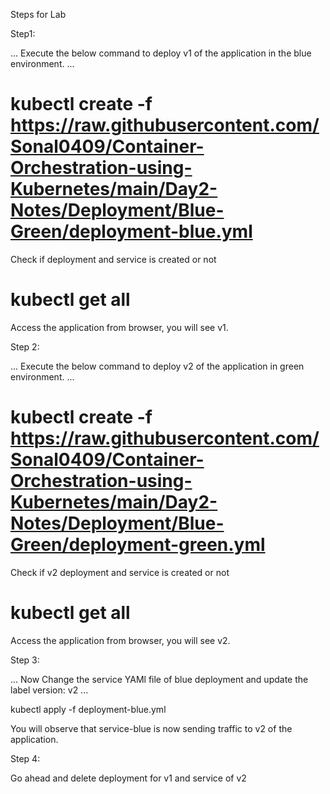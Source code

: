 Steps for Lab

Step1:

...
Execute the below command to deploy v1 of the application in the blue environment.
...

# kubectl create -f https://raw.githubusercontent.com/Sonal0409/Container-Orchestration-using-Kubernetes/main/Day2-Notes/Deployment/Blue-Green/deployment-blue.yml

Check if deployment and service is created or not

# kubectl get all

Access the application from browser, you will see v1.

Step 2:

...
Execute the below command to deploy v2 of the application in green environment.
...

# kubectl create -f https://raw.githubusercontent.com/Sonal0409/Container-Orchestration-using-Kubernetes/main/Day2-Notes/Deployment/Blue-Green/deployment-green.yml

Check if v2 deployment and service is created or not

# kubectl get all

Access the application from browser, you will see v2.


Step 3: 

...
Now Change the service YAMl file of blue deployment and update the label version: v2
...

kubectl apply -f deployment-blue.yml

You will observe that service-blue is now sending traffic to v2 of the application.

Step 4:

Go ahead and delete deployment for v1 and service of v2
